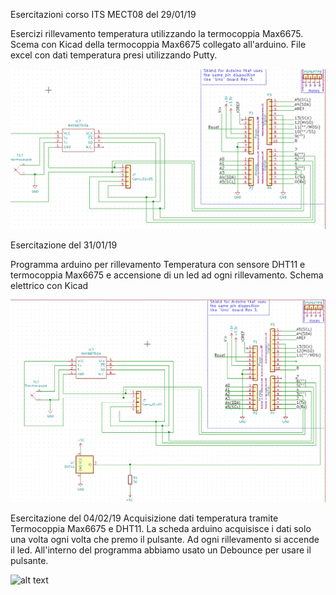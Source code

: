 Esercitazioni corso ITS MECT08 del 29/01/19

Esercizi rillevamento temperatura utilizzando la termocoppia Max6675.
Scema con Kicad della termocoppia Max6675 collegato all'arduino.
File excel con dati temperatura presi utilizzando Putty.


![alt text](/img/circuit.png "Logo Title Text 1")


Esercitazione del 31/01/19

Programma arduino per rillevamento Temperatura con sensore DHT11 e termocoppia Max6675 e accensione di un led ad ogni rillevamento.
Schema elettrico con Kicad

![alt text](/img2/Circuit2.png "Secondo schema")


Esercitazione del 04/02/19
Acquisizione dati temperatura tramite Termocoppia Max6675 e DHT11. La scheda arduino acquisisce i dati solo una volta ogni volta che premo il pulsante. Ad ogni rillevamento si accende il led.
All'interno del programma abbiamo usato un Debounce per usare il pulsante.

![alt text](/img3/Circuits3.png "Terzo schema")
